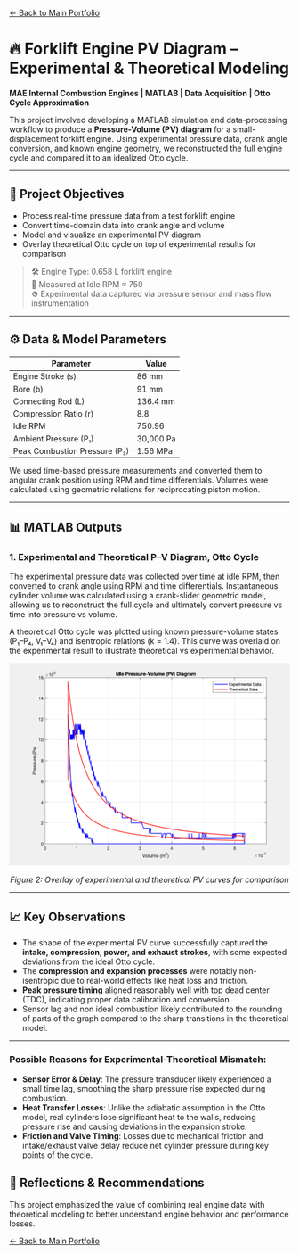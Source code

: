 

[← Back to Main Portfolio](../README.md)

# 🔥 Forklift Engine PV Diagram – Experimental & Theoretical Modeling

**MAE Internal Combustion Engines | MATLAB | Data Acquisition | Otto Cycle Approximation**

This project involved developing a MATLAB simulation and data-processing workflow to produce a **Pressure-Volume (PV) diagram** for a small-displacement forklift engine. Using experimental pressure data, crank angle conversion, and known engine geometry, we reconstructed the full engine cycle and compared it to an idealized Otto cycle.

---

## 🧠 Project Objectives

- Process real-time pressure data from a test forklift engine
- Convert time-domain data into crank angle and volume
- Model and visualize an experimental PV diagram
- Overlay theoretical Otto cycle on top of experimental results for comparison

> 🛠️ Engine Type: 0.658 L forklift engine  
> 🧪 Measured at Idle RPM ≈ 750  
> ⚙️ Experimental data captured via pressure sensor and mass flow instrumentation

---

## ⚙️ Data & Model Parameters

| Parameter              | Value                |
|------------------------|----------------------|
| Engine Stroke (s)      | 86 mm                |
| Bore (b)               | 91 mm                |
| Connecting Rod (L)     | 136.4 mm             |
| Compression Ratio (r)  | 8.8                  |
| Idle RPM               | 750.96               |
| Ambient Pressure (P₁)  | 30,000 Pa            |
| Peak Combustion Pressure (P₃) | 1.56 MPa       |

We used time-based pressure measurements and converted them to angular crank position using RPM and time differentials. Volumes were calculated using geometric relations for reciprocating piston motion.

---

## 📊 MATLAB Outputs

### 1. Experimental and Theoretical P–V Diagram, Otto Cycle 

The experimental pressure data was collected over time at idle RPM, then converted to crank angle using RPM and time differentials. Instantaneous cylinder volume was calculated using a crank-slider geometric model, allowing us to reconstruct the full cycle and ultimately convert pressure vs time into pressure vs volume.

A theoretical Otto cycle was plotted using known pressure-volume states (P₁–P₄, V₁–V₄) and isentropic relations (k = 1.4). This curve was overlaid on the experimental result to illustrate theoretical vs experimental behavior.

<p align="center">
  <img src="../Projects/Images/P-VDiagram.png" width="600"/>
</p>
<p align="center"><em>Figure 2: Overlay of experimental and theoretical PV curves for comparison</em></p>

---

## 📈 Key Observations

- The shape of the experimental PV curve successfully captured the **intake, compression, power, and exhaust strokes**, with some expected deviations from the ideal Otto cycle.
- The **compression and expansion processes** were notably non-isentropic due to real-world effects like heat loss and friction.
- **Peak pressure timing** aligned reasonably well with top dead center (TDC), indicating proper data calibration and conversion.
- Sensor lag and non ideal combustion likely contributed to the rounding of parts of the graph compared to the sharp transitions in the theoretical model.

---

### Possible Reasons for Experimental-Theoretical Mismatch:

- **Sensor Error & Delay**: The pressure transducer likely experienced a small time lag, smoothing the sharp pressure rise expected during combustion.
- **Heat Transfer Losses**: Unlike the adiabatic assumption in the Otto model, real cylinders lose significant heat to the walls, reducing pressure rise and causing deviations in the expansion stroke.
- **Friction and Valve Timing**: Losses due to mechanical friction and intake/exhaust valve delay reduce net cylinder pressure during key points of the cycle.

## 🧠 Reflections & Recommendations

This project emphasized the value of combining real engine data with theoretical modeling to better understand engine behavior and performance losses.


[← Back to Main Portfolio](../README.md)
